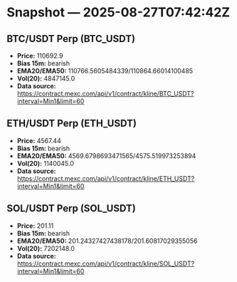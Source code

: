 # Snapshot — 2025-08-27T07:42:42Z

## BTC/USDT Perp (BTC_USDT)
- **Price:** 110692.9
- **Bias 15m:** bearish
- **EMA20/EMA50:** 110766.5605484339/110864.66014100485
- **Vol(20):** 4847145.0
- **Data source:** https://contract.mexc.com/api/v1/contract/kline/BTC_USDT?interval=Min1&limit=60

## ETH/USDT Perp (ETH_USDT)
- **Price:** 4567.44
- **Bias 15m:** bearish
- **EMA20/EMA50:** 4569.6798693471565/4575.519973253894
- **Vol(20):** 1140045.0
- **Data source:** https://contract.mexc.com/api/v1/contract/kline/ETH_USDT?interval=Min1&limit=60

## SOL/USDT Perp (SOL_USDT)
- **Price:** 201.11
- **Bias 15m:** bearish
- **EMA20/EMA50:** 201.24327427438178/201.60817029355056
- **Vol(20):** 7202148.0
- **Data source:** https://contract.mexc.com/api/v1/contract/kline/SOL_USDT?interval=Min1&limit=60

